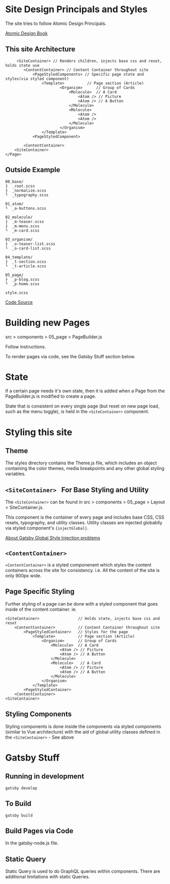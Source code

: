 # Site Design Principals and Styles

The site tries to follow Atomic Design Principals.

[Atomic Design Book](http://atomicdesign.bradfrost.com/table-of-contents/)

## This site Architecture
```                      
     <SiteContainer> // Renders children, injects base css and reset, holds state use
        <ContentContainer> // Content Container throughout site
            <PageStyledComponents> // Specific page state and styles(via styled component)
                <Template>          // Page section (Article)
                        <Organism>      // Group of Cards
                            <Molecule>  // A Card
                                <Atom /> // Picture
                                <Atom /> // A Button
                            </Molecule>
                            <Molecule>   
                                <Atom /> 
                                <Atom /> 
                            </Molecule>
                        </Organism>
                </Template>
            <PageStyledComponent>
        
        <ContentContainer>
    <SiteContainer> 
</Page>
```


## Outside Example

```
00_base/
├  _root.scss
├  _normalize.scss
└  _typography.scss

01_atom/
└  _a-buttons.scss

02_molecule/
├  _m-teaser.scss
├  _m-menu.scss
└  _m-card.scss

03_organism/
├  _o-teaser-list.scss
└  _o-card-list.scss

04_template/
├  _t-section.scss
└  _t-article.scss

05_page/
├  _p-blog.scss
└  _p-home.scss

style.scss
```
[Code Source](https://www.lullabot.com/articles/bem-atomic-design-a-css-architecture-worth-loving)

# Building new Pages 

src > components > 05_page > PageBuilder.js 

Follow instructions.

To render pages via code, see the Gatsby Stuff section below.

# State
If a certain page needs it's own state, then it is added when a Page from the PageBuilder.js is modified to create a page.

State that is consistent on every single page (but reset on new page load, such as the menu toggle), is held in the `<SiteContainer>` component.



# Styling this site
## Theme
The styles directory contains the Theme.js file, which includes an object containing the color themes, media breakpoints and any other global styling variables.

## `<SiteContainer> ` For Base Styling and Utility
The `<SiteContainer>` can be found in src > components > 05_page > Layout > SiteContainer.js.

This component is the container of every page and includes base CSS, CSS resets, typography, and utility classes. Utility classes are injected globablly via styled component's `{injectGlobal}`.

[About Gatsby Global Style Injection problems](https://github.com/gatsbyjs/gatsby/issues/7413)

## `<ContentContainer>`
`<ContentContainer>` is a styled componenent which styles the content containers across the site for consistency. i.e. All the content of the site is only 900px wide.

## Page Specific Styling

Further styling of a page can be done with a styled component that goes inside of the content container. ie. 
```
<SiteContainer>                 // Holds state, injects base css and reset
    <ContentContainer>          // Content Container throughout site
        <PageStyledContainer>   // Styles for the page
            <Template>          // Page section (Article)
                <Organism>      // Group of Cards
                    <Molecule>  // A Card
                        <Atom /> // Picture
                        <Atom /> // A Button
                    </Molecule>
                    <Molecule>   // A Card
                        <Atom /> // Picture
                        <Atom /> // A Button
                    </Molecule>
                </Organism>
            </Template>
        <PageStyledContainer>
    <ContentContainer>
<SiteContainer> 
```

## Styling Components 
Styling components is done inside the components via styled components (similar to Vue architecture) with the aid of global utility classes defined in the `<SiteContainer>` - See above



# Gatsby Stuff 

## Running in development
`gatsby develop`

## To Build
`gatsby build`

## Build Pages via Code 

In the gatsby-node.js file.

## Static Query 
Static Query is used to do GraphQL queries within components. There are additional limitations with static Queries.



